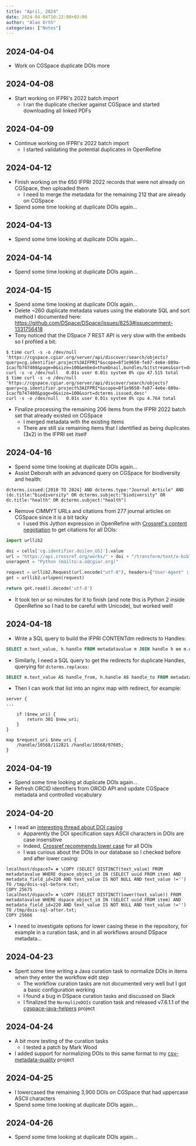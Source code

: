 ```yaml
---
title: "April, 2024"
date: 2024-04-04T10:23:00+03:00
author: "Alan Orth"
categories: ["Notes"]
---
```


## 2024-04-04

- Work on CGSpace duplicate DOIs more

<!--more-->

## 2024-04-08

- Start working on IFPRI's 2022 batch import
  - I ran the duplicate checker against CGSpace and started downloading all linked PDFs

## 2024-04-09

- Continue working on IFPRI's 2022 batch import
  - I started validating the potential duplicates in OpenRefine

## 2024-04-12

- Finish working on the 650 IFPRI 2022 records that were not already on CGSpace, then uploaded them
  - I need to merge the metadata for the remaining 212 that are already on CGSpace
- Spend some time looking at duplicate DOIs again...

## 2024-04-13

- Spend some time looking at duplicate DOIs again...

## 2024-04-14

- Spend some time looking at duplicate DOIs again...

## 2024-04-15

- Spend some time looking at duplicate DOIs again...
- Delete ~260 duplicate metadata values using the elaborate SQL and sort method I documented here: https://github.com/DSpace/DSpace/issues/8253#issuecomment-1331756418
- Tony noticed that the DSpace 7 REST API is very slow with the embeds so I profiled a bit:

```
$ time curl -s -o /dev/null 'https://cgspace.cgiar.org/server/api/discover/search/objects?query=cg.identifier.project%3AIFPRI*&scope=8f1e9650-fe87-4e6e-889a-1cacfb747408&page=0&size=100&embed=thumbnail,bundles/bitstreams&sort=dcterms.issued,desc'
curl -s -o /dev/null   0.01s user 0.01s system 0% cpu 47.515 total
$ time curl -s -o /dev/null 'https://cgspace.cgiar.org/server/api/discover/search/objects?query=cg.identifier.project%3AIFPRI*&scope=8f1e9650-fe87-4e6e-889a-1cacfb747408&page=0&size=100&sort=dcterms.issued,desc'
curl -s -o /dev/null   0.01s user 0.01s system 0% cpu 4.764 total
```

- Finalize processing the remaining 206 items from the IFPRI 2022 batch set that already existed on CGSpace
  - I merged metadata with the existing items
  - There are still six remaining items that I identified as being duplicates (3x2) in the IFPRI set itself

## 2024-04-16

- Spend some time looking at duplicate DOIs again...
- Assist Deborah with an advanced query on CGSpace for biodiversity and health:

```
dcterms.issued:[2010 TO 2024] AND dcterms.type:"Journal Article" AND (dc.title:"biodiversity" OR dcterms.subject:"biodiversity" OR dc.title:"health" OR dcterms.subject:"health")
```

- Remove CIMMYT URLs and citations from 277 journal articles on CGSpace since it is a bit tacky
  - I used this Jython expression in OpenRefine with [Crossref's content negotiation](https://citation.crosscite.org/docs.html) to get citations for all DOIs:

```python
import urllib2

doi = cells['cg.identifier.doi[en_US]'].value
url = "https://api.crossref.org/works/" + doi + "/transform/text/x-bibliography"
useragent = "Python (mailto:a.o@cgiar.org)"

request = urllib2.Request(url.encode("utf-8"), headers={"User-Agent" : useragent})
get = urllib2.urlopen(request)

return get.read().decode('utf-8')
```

- It took ten or so minutes for it to finish (and note this is Python 2 inside OpenRefine so I had to be careful with Unicode), but worked well!

## 2024-04-18

- Write a SQL query to build the IFPRI CONTENTdm redirects to Handles:

```sql
SELECT m.text_value, h.handle FROM metadatavalue m JOIN handle h on m.dspace_object_id = h.resource_id WHERE m.metadata_field_id=28 AND m.text_value LIKE 'Original URL%' AND h.resource_type_id=2;
```

- Similarly, I need a SQL query to get the redirects for duplicate Handles, querying for `dcterms.replaces`:

```sql
SELECT m.text_value AS handle_from, h.handle AS handle_to FROM metadatavalue m JOIN handle h on m.dspace_object_id = h.resource_id WHERE m.metadata_field_id=181 AND h.resource_type_id=2;
```

- Then I can work that list into an nginx map with redirect, for example:

```console
server {
...

    if ($new_uri) {
        return 301 $new_uri;
    }
}

map $request_uri $new_uri {
    /handle/10568/112821 /handle/10568/97605;
}
```

## 2024-04-19

- Spend some time looking at duplicate DOIs again...
- Refresh ORCID identifiers from ORCID API and update CGSpace metadata and controlled vocabulary

## 2024-04-20

- I read an [interesting thread about DOI casing](https://github.com/greenelab/scihub/issues/9)
  - Apparently the DOI specification says ASCII characters in DOIs are case insensitive
  - Indeed, [Crossref recommends lower case](https://www.crossref.org/documentation/member-setup/constructing-your-dois/) for all DOIs
  - I was curious about the DOIs in our database so I checked before and after lower casing:

```console
localhost/dspace7= ☘ \COPY (SELECT DISTINCT(text_value) FROM metadatavalue WHERE dspace_object_id IN (SELECT uuid FROM item) AND metadata_field_id=220 AND text_value IS NOT NULL AND text_value !='') TO /tmp/dois-sql-before.txt;
COPY 25675
localhost/dspace7= ☘ \COPY (SELECT DISTINCT(lower(text_value)) FROM metadatavalue WHERE dspace_object_id IN (SELECT uuid FROM item) AND metadata_field_id=220 AND text_value IS NOT NULL AND text_value !='') TO /tmp/dois-sql-after.txt;
COPY 25666
```

- I need to investigate options for lower casing these in the repository, for example in a curation task, and in all workflows around DSpace metadata...

## 2024-04-23

- Spent some time writing a Java curation task to normalize DOIs in items when they enter the workflow edit step
  - The workflow curation tasks are not documented very well but I got a basic configuration working
  - I found a bug in DSpace curation tasks and discussed on Slack
  - I finalized the `NormalizeDOIs` curation task and released v7.6.1.1 of the [cgspace-java-helpers](https://github.com/ilri/cgspace-java-helpers) project

## 2024-04-24

- A bit more testing of the curation tasks
  - I tested a patch by Mark Wood
- I added support for normalizing DOIs to this same format to my [csv-metadata-quality](https://github.com/ilri/csv-metadata-quality) project

## 2024-04-25

- I lowercased the remaining 3,900 DOIs on CGSpace that had uppercase ASCII characters
- Spend some time looking at duplicate DOIs again...

## 2024-04-26

- Spend some time looking at duplicate DOIs again...

<!-- vim: set sw=2 ts=2: -->
